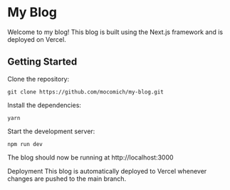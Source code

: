 # My Blog

Welcome to my blog! This blog is built using the Next.js framework and is deployed on Vercel.

## Getting Started

Clone the repository:

```
git clone https://github.com/mocomich/my-blog.git
```

Install the dependencies:

```
yarn
```

Start the development server:

```
npm run dev
```

The blog should now be running at http://localhost:3000

Deployment
This blog is automatically deployed to Vercel whenever changes are pushed to the main branch.
